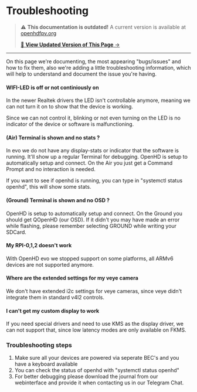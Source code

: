 # Troubleshooting

<!-- LEGACY DOCUMENTATION NOTICE -->
> ⚠️ **This documentation is outdated!** A current version is available at [openhdfpv.org](https://openhdfpv.org)
> 
> [📖 **View Updated Version of This Page** →](https://openhdfpv.org)

---


On this page we're documenting, the most appearing "bugs/issues" and how to fix them, also we're adding a little troubleshooting information, which will help to understand and document the issue you're having.

#### WIFI-LED is off or not continiously on

In the newer Realtek drivers the LED isn't controllable anymore, meaning we can not turn it on to show that the device is working.

Since we can not control it, blinking or not even turning on the LED is no indicator of the device or software is malfunctioning.

#### (Air) Terminal is shown and no stats ?

In evo we do not have any display-stats or indicator that the software is running. It'll show up a regular Terminal for debugging. 
OpenHD is setup to automatically setup and connect. On the Air you just get a Command Prompt and no interaction is needed.


If you want to see if openhd is running, you can type in "systemctl status openhd", this will show some stats.

#### (Ground) Terminal is shown and no OSD ?

OpenHD is setup to automatically setup and connect. On the Ground you should get QOpenHD (our OSD). 
If it didn't you may have made an error while flashing, please remember selecting GROUND while writing your SDCard.


#### My RPI-0,1,2 doesn't work

With OpenHD evo we stopped support on some platforms, all ARMv6 devices are not supported anymore.

#### Where are the extended settings for my veye camera

We don't have extended i2c settings for veye cameras, since veye didn't integrate them in standard v4l2 controls.

#### I can't get my custom display to work

If you need special drivers and need to use KMS as the display driver, we can not support that, since low latency modes are only available on FKMS.


### Troubleshooting steps

1. Make sure all your devices are powered via seperate BEC's and you have a keyboard available
2. You can check the status of openhd with "systemctl status openhd"
3. For better debugging please download the journal from our webinterface and provide it when contacting us in our Telegram Chat.
